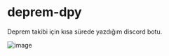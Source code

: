 # deprem-dpy
Deprem takibi için kısa sürede yazdığım discord botu.

![image](https://user-images.githubusercontent.com/95132095/217143447-6e295f08-c9f9-4b4d-a4d2-2fef2367734a.png)
